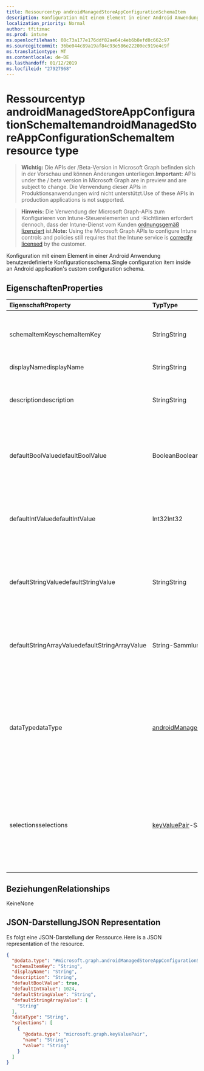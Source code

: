 ```yaml
---
title: Ressourcentyp androidManagedStoreAppConfigurationSchemaItem
description: Konfiguration mit einem Element in einer Android Anwendung benutzerdefinierte Konfigurationsschema.
localization_priority: Normal
author: tfitzmac
ms.prod: intune
ms.openlocfilehash: 08c73a177e176ddf82ae64c4eb6b8efd0c662c97
ms.sourcegitcommit: 36be044c89a19af84c93e586e22200ec919e4c9f
ms.translationtype: MT
ms.contentlocale: de-DE
ms.lasthandoff: 01/12/2019
ms.locfileid: "27927968"
---
```

# <a name="androidmanagedstoreappconfigurationschemaitem-resource-type"></a><span data-ttu-id="5c93a-103">Ressourcentyp androidManagedStoreAppConfigurationSchemaItem</span><span class="sxs-lookup"><span data-stu-id="5c93a-103">androidManagedStoreAppConfigurationSchemaItem resource type</span></span>

> <span data-ttu-id="5c93a-104">**Wichtig:** Die APIs der /Beta-Version in Microsoft Graph befinden sich in der Vorschau und können Änderungen unterliegen.</span><span class="sxs-lookup"><span data-stu-id="5c93a-104">**Important:** APIs under the / beta version in Microsoft Graph are in preview and are subject to change.</span></span> <span data-ttu-id="5c93a-105">Die Verwendung dieser APIs in Produktionsanwendungen wird nicht unterstützt.</span><span class="sxs-lookup"><span data-stu-id="5c93a-105">Use of these APIs in production applications is not supported.</span></span>

> <span data-ttu-id="5c93a-106">**Hinweis:** Die Verwendung der Microsoft Graph-APIs zum Konfigurieren von Intune-Steuerelementen und -Richtlinien erfordert dennoch, dass der Intune-Dienst vom Kunden [ordnungsgemäß lizenziert](https://go.microsoft.com/fwlink/?linkid=839381) ist.</span><span class="sxs-lookup"><span data-stu-id="5c93a-106">**Note:** Using the Microsoft Graph APIs to configure Intune controls and policies still requires that the Intune service is [correctly licensed](https://go.microsoft.com/fwlink/?linkid=839381) by the customer.</span></span>

<span data-ttu-id="5c93a-107">Konfiguration mit einem Element in einer Android Anwendung benutzerdefinierte Konfigurationsschema.</span><span class="sxs-lookup"><span data-stu-id="5c93a-107">Single configuration item inside an Android application's custom configuration schema.</span></span>
## <a name="properties"></a><span data-ttu-id="5c93a-108">Eigenschaften</span><span class="sxs-lookup"><span data-stu-id="5c93a-108">Properties</span></span>
|<span data-ttu-id="5c93a-109">Eigenschaft</span><span class="sxs-lookup"><span data-stu-id="5c93a-109">Property</span></span>|<span data-ttu-id="5c93a-110">Typ</span><span class="sxs-lookup"><span data-stu-id="5c93a-110">Type</span></span>|<span data-ttu-id="5c93a-111">Beschreibung</span><span class="sxs-lookup"><span data-stu-id="5c93a-111">Description</span></span>|
|:---|:---|:---|
|<span data-ttu-id="5c93a-112">schemaItemKey</span><span class="sxs-lookup"><span data-stu-id="5c93a-112">schemaItemKey</span></span>|<span data-ttu-id="5c93a-113">String</span><span class="sxs-lookup"><span data-stu-id="5c93a-113">String</span></span>|<span data-ttu-id="5c93a-114">Eindeutiger Schlüssel, mit dem die Anwendung das Element identifiziert.</span><span class="sxs-lookup"><span data-stu-id="5c93a-114">Unique key the application uses to identify the item</span></span>|
|<span data-ttu-id="5c93a-115">displayName</span><span class="sxs-lookup"><span data-stu-id="5c93a-115">displayName</span></span>|<span data-ttu-id="5c93a-116">String</span><span class="sxs-lookup"><span data-stu-id="5c93a-116">String</span></span>|<span data-ttu-id="5c93a-117">Lesbarer Name</span><span class="sxs-lookup"><span data-stu-id="5c93a-117">Human readable name</span></span>|
|<span data-ttu-id="5c93a-118">description</span><span class="sxs-lookup"><span data-stu-id="5c93a-118">description</span></span>|<span data-ttu-id="5c93a-119">String</span><span class="sxs-lookup"><span data-stu-id="5c93a-119">String</span></span>|<span data-ttu-id="5c93a-120">Beschreibung dessen, was das Element innerhalb der Anwendung steuert.</span><span class="sxs-lookup"><span data-stu-id="5c93a-120">Description of what the item controls within the application</span></span>|
|<span data-ttu-id="5c93a-121">defaultBoolValue</span><span class="sxs-lookup"><span data-stu-id="5c93a-121">defaultBoolValue</span></span>|<span data-ttu-id="5c93a-122">Boolean</span><span class="sxs-lookup"><span data-stu-id="5c93a-122">Boolean</span></span>|<span data-ttu-id="5c93a-123">Standardwert für boolesche Elemente, wenn vom App-Entwickler angegeben.</span><span class="sxs-lookup"><span data-stu-id="5c93a-123">Default value for boolean type items, if specified by the app developer</span></span>|
|<span data-ttu-id="5c93a-124">defaultIntValue</span><span class="sxs-lookup"><span data-stu-id="5c93a-124">defaultIntValue</span></span>|<span data-ttu-id="5c93a-125">Int32</span><span class="sxs-lookup"><span data-stu-id="5c93a-125">Int32</span></span>|<span data-ttu-id="5c93a-126">Standardwert für Elemente vom Typ Integer, wenn vom App-Entwickler angegeben.</span><span class="sxs-lookup"><span data-stu-id="5c93a-126">Default value for integer type items, if specified by the app developer</span></span>|
|<span data-ttu-id="5c93a-127">defaultStringValue</span><span class="sxs-lookup"><span data-stu-id="5c93a-127">defaultStringValue</span></span>|<span data-ttu-id="5c93a-128">String</span><span class="sxs-lookup"><span data-stu-id="5c93a-128">String</span></span>|<span data-ttu-id="5c93a-129">Standardwert für Elemente vom Typ String, wenn vom App-Entwickler angegeben.</span><span class="sxs-lookup"><span data-stu-id="5c93a-129">Default value for string type items, if specified by the app developer</span></span>|
|<span data-ttu-id="5c93a-130">defaultStringArrayValue</span><span class="sxs-lookup"><span data-stu-id="5c93a-130">defaultStringArrayValue</span></span>|<span data-ttu-id="5c93a-131">String-Sammlung</span><span class="sxs-lookup"><span data-stu-id="5c93a-131">String collection</span></span>|<span data-ttu-id="5c93a-132">Standardwert für Elemente vom Typ String-Array, wenn vom App-Entwickler angegeben.</span><span class="sxs-lookup"><span data-stu-id="5c93a-132">Default value for string array type items, if specified by the app developer</span></span>|
|<span data-ttu-id="5c93a-133">dataType</span><span class="sxs-lookup"><span data-stu-id="5c93a-133">dataType</span></span>|[<span data-ttu-id="5c93a-134">androidManagedStoreAppConfigurationSchemaItemDataType</span><span class="sxs-lookup"><span data-stu-id="5c93a-134">androidManagedStoreAppConfigurationSchemaItemDataType</span></span>](../resources/intune-androidforwork-androidmanagedstoreappconfigurationschemaitemdatatype.md)|<span data-ttu-id="5c93a-135">Der Typ der Wert, den dieses Element beschreibt.</span><span class="sxs-lookup"><span data-stu-id="5c93a-135">The type of value this item describes.</span></span> <span data-ttu-id="5c93a-136">Mögliche Werte sind: `bool`, `integer`, `string`, `choice`, `multiselect`, `bundle`, `bundleArray` und `hidden`.</span><span class="sxs-lookup"><span data-stu-id="5c93a-136">Possible values are: `bool`, `integer`, `string`, `choice`, `multiselect`, `bundle`, `bundleArray`, `hidden`.</span></span>|
|<span data-ttu-id="5c93a-137">selections</span><span class="sxs-lookup"><span data-stu-id="5c93a-137">selections</span></span>|<span data-ttu-id="5c93a-138">[keyValuePair](../resources/intune-shared-keyvaluepair.md)-Sammlung</span><span class="sxs-lookup"><span data-stu-id="5c93a-138">[keyValuePair](../resources/intune-shared-keyvaluepair.md) collection</span></span>|<span data-ttu-id="5c93a-139">Liste lesbarer Name-Wert-Paare für die gültigen Werte, die für dieses Element festgelegt werden können (nur Choice- und Multiselect-Elemente)</span><span class="sxs-lookup"><span data-stu-id="5c93a-139">List of human readable name/value pairs for the valid values that can be set for this item (Choice and Multiselect items only)</span></span>|

## <a name="relationships"></a><span data-ttu-id="5c93a-140">Beziehungen</span><span class="sxs-lookup"><span data-stu-id="5c93a-140">Relationships</span></span>
<span data-ttu-id="5c93a-141">Keine</span><span class="sxs-lookup"><span data-stu-id="5c93a-141">None</span></span>
## <a name="json-representation"></a><span data-ttu-id="5c93a-142">JSON-Darstellung</span><span class="sxs-lookup"><span data-stu-id="5c93a-142">JSON Representation</span></span>
<span data-ttu-id="5c93a-143">Es folgt eine JSON-Darstellung der Ressource.</span><span class="sxs-lookup"><span data-stu-id="5c93a-143">Here is a JSON representation of the resource.</span></span>
<!-- {
  "blockType": "resource",
  "@odata.type": "microsoft.graph.androidManagedStoreAppConfigurationSchemaItem"
}
-->
``` json
{
  "@odata.type": "#microsoft.graph.androidManagedStoreAppConfigurationSchemaItem",
  "schemaItemKey": "String",
  "displayName": "String",
  "description": "String",
  "defaultBoolValue": true,
  "defaultIntValue": 1024,
  "defaultStringValue": "String",
  "defaultStringArrayValue": [
    "String"
  ],
  "dataType": "String",
  "selections": [
    {
      "@odata.type": "microsoft.graph.keyValuePair",
      "name": "String",
      "value": "String"
    }
  ]
}
```






